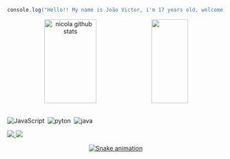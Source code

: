 



```java
console.log("Hello!! My name is João Victor, i'm 17 years old, welcome to my repository, I hope that your liked")
```


<div align="center">  
  <img width="49%" height="195px" src="https://github-readme-stats.vercel.app/api?username=jaovictor&show_icons=true&count_private=true&hide_border=true&title_color=F8F8FF&icon_color=F8F8FF&text_color=c9d1d9&bg_color=0d1117" alt="nicola github stats" /> 
  <img width="41%" height="195px" src="https://github-readme-stats.vercel.app/api/top-langs/?username=jaovictor&layout=compact&hide_border=true&title_color=F8F8FF&text_color=00bfbf&bg_color=000000" />
</div>



##

![JavaScript](https://icongr.am/devicon/javascript-original.svg?size=27&color=currentColor)&nbsp;
![pyton](https://icongr.am/devicon/python-original.svg?size=27&color=currentColor)&nbsp;
![java](https://icongr.am/devicon/java-original.svg?size=27&color=currentColor)&nbsp;

 <div alinhar =" centro "> 
<a href="https://instagram.com/jao_viictor" target="_blank"><img src="https://img.shields.io/badge/-Instagram-%23E4405F?style=for-the-badge&logo=instagram&logoColor=white"</a>
<a href = "mailto:jvcelestino93@gmail.com"> <img src="https://img.shields.io/badge/-Gmail-%23333?style=for-the-badge&logo=gmail&logoColor=white" target="_blank" </a>


<div align="center">

  ![Snake animation](https://github.com/danielbped/danielbped/blob/output/github-contribution-grid-snake.svg)
  
</div><br>
     
